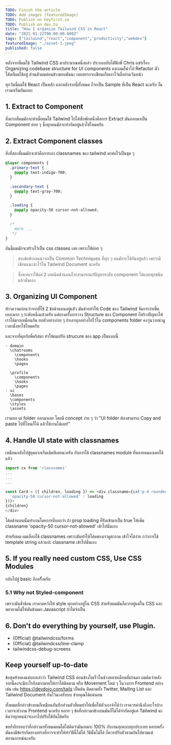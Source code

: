 ```yaml
---
TODO: Finish the article
TODO: Add images (featuredImage)
TODO: Publish on heyfirst.co
TODO: Publish on dev.to
title: "How I organize Tailwind CSS in React"
date: "2021-01-22T00:00:00.000Z"
tags: ["tailwind","react","component","productivity","webdev"]
featuredImage: "./asset-1.jpeg"
published: false
---
```


หลังจากที่ผมใช้ Tailwind CSS มาประมาณหนึ่งแล้ว ประกอบกับได้้ฟังพี่ Chris แชร์เรื่อง Organizing codebase structure for UI components และผมก็นำไป Refactor ตัวโค้้ดที่ผมใช้อยู่ ส่วนตัวผมค่อนข้างชอบมันนะ เลยอยากจะเขียนเก็บเอาไว้เผื่ออ่านวันหน้า

ทุกวันนี้ผมใช้ React เป็นหลัก และหลังจากนี้ทั้งหมด ก็จะเป็น Sample ที่เป็น React นะครับ งั้นเรามาเริ่มกันเถอะ

## 1. Extract to Component
สิ่งแรกที่ผมมักจะทำเมื่อผมใช้ Tailwind ไปได้ซักพักหนึ่งคือการ Extract มันออกมาเป็น Component ย่อย ๆ ซึ่งทุกคนมักจะทำกันอยู่แล้วใช่ไหมครับ


## 2. Extract Component classes 
สิ่งที่สองที่ผมมักจะทำคือการเอา classnames ของ tailwind มาห่อไว้เป็นชุด ๆ 

```css
@layer components {
  .primary-text {
    @apply text-indigo-700;
  }

  .secondary-text {
    @apply text-gray-700;
  }

  .loading {
    @apply opacity-50 cursor-not-allowed;
  }

  /* 
    more ...
   */
}
```

อันนี้ผมมักจะสร้างไว้เป็น css classes เลย เพราะใช้บ่อย ๆ 

> สองข้อข้างบนน่าจะเป็น Common Techniques ที่ทุก ๆ คนมักจะใช้กันอยู่แล้ว เพราะมีเขียนแนะนำไว้ใน Tailwind Document นะครับ

> ซึ่งหากเราใช้แค่ 2 เทคนิคด้านบนก็จะสามารถแก้ปัญหาระดับ component ได้แบบทุกชนิดแล้วนั่นเอง

## 3. Organizing UI Component
ท้าวความก่อนว่าจากที่ใช้ 2 ข้อด้านบนอยู่แล้้ว มันช่วยทำให้ Code ของ Tailwind จัดการง่ายขึ้นเยอะมาก ๆ ระดับหนึ่งแล้วครับ แต่บางครั้งการวาง Structure ของ Component ก็สร้างปัญหาให้เราได้มากเหมือนกัน ยกตัวอย่างง่าย ๆ ถ้าเอาทุกอย่างไปไว้ใน components folder คงวุ่นวายน่าดูเวลานั่งหาใช่ไหมครับ

และจากที่คุยกับพี่คริสมา ทำให้ผมปรับ strucure ของ app เป็นแบบนี้
```
- domain
  \chatrooms
    \components
    \hooks
    \pages

  \profile
    \components
    \hooks
    \pages
- ui
  \bases
  \components
  \styles
  \assets
```

เราแยก ui folder ออกมาเลย โดยมี concept ง่าย ๆ ว่า "UI folder ต้องสามารถ Copy and paste ไปที่ไหนก็ได้ แล้วใช้งานได้เลย!"


## 4. Handle UI state with classnames
เหมือนกลับไปสู่ยุคแรกเริ่มเดิมทีเลยนะครับ กับการใช้ classnames module ที่หลายคนคงเคยใช้แล้ว

```javascript
import cx from 'classnames'
...
...
...

const Card = ({ children, loading }) => <div classname={cx('p-4 rounded-sm shadow-sm', {
  'opacity-50 cursor-not-allowed' : loading
})}>
{children}
</div>
```

โค้ดด้านบนนั้นทำงานโดยการที่บอกว่า ถ้า prop loading ที่รับเข้ามาเป็น true ให้เพิ่ม classname 'opacity-50 cursor-not-allowed' เข้าไปนั่นเอง

สำหรับผม ผมเลือกใช้ classnames เพราะมันทำให้โค้ดของเราดูสะอาด เข้าใจได้ง่าย กว่าการใช้ template string แล้วแปะ classname เข้าไปนั่นเอง 

## 5. If you really need custom CSS, Use CSS Modules
กลับไปสู่ basic อีกครั้้งครับ

### 5.1 Why not Styled-component
เพราะมันซ้ำซ้อน เราคาดหวังให้ style ทุกอย่างอยู่ใน CSS สำหรับผมมันก็ควรอยู่แค่ใน CSS และพยายามไม่ให้มันข้ามมา Javascript ถ้าไม่จำเป็น

## 6. Don't do everything by yourself, use Plugin.
* (Official) @tailwindcss/forms
* (Official) @tailwindcss/line-clamp
* tailwindcss-debug-screens

## Keep yourself up-to-date
ข้อสุดท้ายคงแค่บอกเล่าว่า Tailwind CSS ค่อนข้างโตเร็วในช่วงหลายเดือนที่ผ่านมา ผมคิดว่าหลังจากนี้คงจะมีอะไรอีกมากมายให้เราได้ติดตาม หรือ Movement ใหม่ ๆ ในวงการ Frontend อย่างเช่น เช่น https://devdojo.com/tails เป็นต้น ติดตามทั้ง Twitter, Mailing List และ Tailwind Document กันไว้นะครับบบ ช่วยคุณได้แน่นอน 

ทั้งหมดที่กล่าวข้างบนก็เหมือนบันทึกส่วนตัวที่ผมทำให้เพื่อให้ตัวเองจำได้ว่า เราควรคำนึงถึงอะไรบ้างเวลาจะทำงาน Frontend นะครับ หลาย ๆ ข้อที่กล่าวมาข้างบนมันก็ไม่ได้จำกัดอยู่แค่ Tailwind นะ คิดว่าทุกคนน่าจะเอาไปปรับใช้กันได้ครับ

ขอย้ำอีกรอบว่าที่กล่าวมาทั้งหมดผมไม่ได้คิดว่ามันเหมาะ 100% กับงานทุกแบบทุกประเภท หลายครั้งมันคงมีข้อจำกัดบางอย่างที่อาจจะทำให้ทำวิธีนี้ไม่ได้ วิธีนั้นไม่ได้ ก็ควรปรับตัวตามกันไปตามแต่สถานการณ์นะครับ




